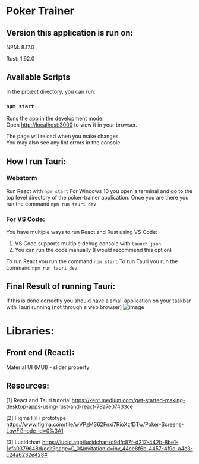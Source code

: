 # Poker Trainer

## Version this application is run on:
NPM: 8.17.0

Rust: 1.62.0

## Available Scripts
In the project directory, you can run:

### `npm start`

Runs the app in the development mode.\
Open [http://localhost:3000](http://localhost:3000) to view it in your browser.

The page will reload when you make changes.\
You may also see any lint errors in the console.

## How I run Tauri: 
### Webstorm
Run React with `npm start`
For Windows 10 you open a terminal and go to the top level directory of the poker-trainer application. Once you are there you run the command `npm run tauri dev`

### For VS Code:
You have multiple ways to run React and Rust using VS Code:
1. VS Code supports multiple debug console with `launch.json` 
2. You can run the code manually (I would recommend this option)

To run React you run the command `npm start`
To run Tauri you run the command `npm run tauri dev`

## Final Result of running Tauri:
If this is done correctly you should have a small application on your taskbar with Tauri running (not through a web browser)
![image](https://user-images.githubusercontent.com/48704237/189056280-ae669452-4680-4ae6-95b2-006ebca9994b.png)

# Libraries:
## Front end (React):
Material UI (MUI) - slider property

## Resources: 
[1] React and Tauri tutorial https://kent.medium.com/get-started-making-desktop-apps-using-rust-and-react-78a7e07433ce

[2] Figma HiFi prototype https://www.figma.com/file/wVPzM362Fnxi7RioXzfDTw/Poker-Screens-LowFi?node-id=0%3A1

[3] Lucidchart https://lucid.app/lucidchart/d9dfc87f-d217-442b-8be1-1efa0379648d/edit?page=0_0&invitationId=inv_44ce8f6b-4457-4f9d-a4c3-c24a6232e428#
